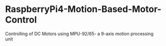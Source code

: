 # RaspberryPi4-Motion-Based-Motor-Control
Controlling of DC Motors using MPU-92/65- a 9-axis motion  processing unit 
